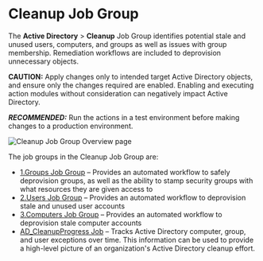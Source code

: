 # Cleanup Job Group

The **Active Directory** > **Cleanup** Job Group identifies potential stale and unused users,
computers, and groups as well as issues with group membership. Remediation workflows are included to
deprovision unnecessary objects.

**CAUTION:** Apply changes only to intended target Active Directory objects, and ensure only the
changes required are enabled. Enabling and executing action modules without consideration can
negatively impact Active Directory.

**_RECOMMENDED:_** Run the actions in a test environment before making changes to a production
environment.

![Cleanup Job Group Overview page](/img/product_docs/accessanalyzer/12.0/solutions/activedirectory/cleanup/overviewpage.webp)

The job groups in the Cleanup Job Group are:

- [1.Groups Job Group](/docs/accessanalyzer/12.0/solutions/activedirectory/cleanup/groups/overview.md) – Provides an automated workflow to safely deprovision
  groups, as well as the ability to stamp security groups with what resources they are given access
  to
- [2.Users Job Group](/docs/accessanalyzer/12.0/solutions/activedirectory/cleanup/users/overview.md) – Provides an automated workflow to deprovision stale and
  unused user accounts
- [3.Computers Job Group](/docs/accessanalyzer/12.0/solutions/activedirectory/cleanup/computers/overview.md) – Provides an automated workflow to deprovision
  stale computer accounts
- [AD_CleanupProgress Job](/docs/accessanalyzer/12.0/solutions/activedirectory/cleanup/ad_cleanupprogress.md) – Tracks Active Directory computer, group, and
  user exceptions over time. This information can be used to provide a high-level picture of an
  organization's Active Directory cleanup effort.
